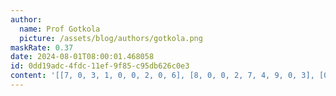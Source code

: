 ```yaml
---
author:
  name: Prof Gotkola
  picture: /assets/blog/authors/gotkola.png
maskRate: 0.37
date: 2024-08-01T08:00:01.468058
id: 0dd19adc-4fdc-11ef-9f85-c95db626c0e3
content: '[[7, 0, 3, 1, 0, 0, 2, 0, 6], [8, 0, 0, 2, 7, 4, 9, 0, 3], [0, 2, 4, 3, 0, 6, 1, 8, 7], [1, 0, 9, 6, 0, 0, 0, 3, 0], [4, 5, 2, 9, 3, 1, 7, 6, 0], [3, 0, 0, 4, 2, 7, 5, 1, 0], [0, 1, 0, 8, 6, 2, 3, 7, 0], [0, 4, 0, 0, 1, 3, 0, 0, 5], [6, 3, 7, 0, 4, 9, 0, 0, 1]]'
---
```

